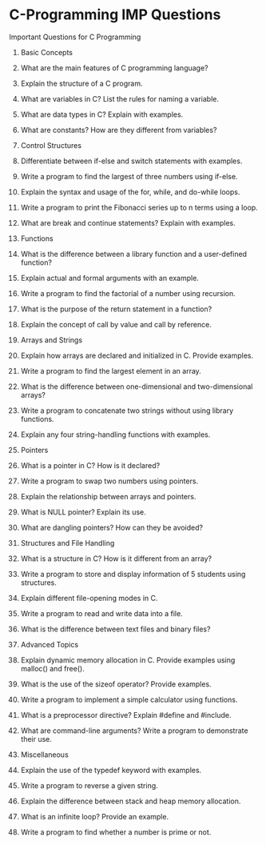 # C-Programming IMP Questions 

Important Questions for C Programming 
1. Basic Concepts 

1. What are the main features of C programming language? 
2. Explain the structure of a C program. 
3. What are variables in C? List the rules for naming a variable. 
4. What are data types in C? Explain with examples. 
5. What are constants? How are they different from variables? 

2. Control Structures 

1. Differentiate between if-else and switch statements with examples. 
2. Write a program to find the largest of three numbers using if-else. 
3. Explain the syntax and usage of the for, while, and do-while loops. 
4. Write a program to print the Fibonacci series up to n terms using a loop. 
5. What are break and continue statements? Explain with examples. 

3. Functions 

1. What is the difference between a library function and a user-defined function? 
2. Explain actual and formal arguments with an example. 
3. Write a program to find the factorial of a number using recursion. 
4. What is the purpose of the return statement in a function? 
5. Explain the concept of call by value and call by reference. 

4. Arrays and Strings 
1. Explain how arrays are declared and initialized in C. Provide examples. 
2. Write a program to find the largest element in an array. 
3. What is the difference between one-dimensional and two-dimensional arrays? 
4. Write a program to concatenate two strings without using library functions. 
5. Explain any four string-handling functions with examples. 

5. Pointers

1. What is a pointer in C? How is it declared? 
2. Write a program to swap two numbers using pointers. 
3. Explain the relationship between arrays and pointers. 
4. What is NULL pointer? Explain its use. 
5. What are dangling pointers? How can they be avoided? 

6. Structures and File Handling 

1. What is a structure in C? How is it different from an array? 
2. Write a program to store and display information of 5 students using structures. 
3. Explain different file-opening modes in C. 
4. Write a program to read and write data into a file. 
5. What is the difference between text files and binary files? 

7. Advanced Topics 

1. Explain dynamic memory allocation in C. Provide examples using malloc() and free(). 
2. What is the use of the sizeof operator? Provide examples. 
3. Write a program to implement a simple calculator using functions. 
4. What is a preprocessor directive? Explain #define and #include. 
5. What are command-line arguments? Write a program to demonstrate their use. 

8. Miscellaneous 

1. Explain the use of the typedef keyword with examples. 
2. Write a program to reverse a given string. 
3. Explain the difference between stack and heap memory allocation. 
4. What is an infinite loop? Provide an example. 
5. Write a program to find whether a number is prime or not.
